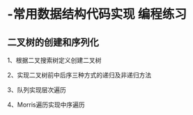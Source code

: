 # -常用数据结构代码实现 编程练习

## 二叉树的创建和序列化
1、根据二叉搜索树定义创建二叉树

2、实现二叉树前中后序三种方式的递归及非递归方法

3、队列实现层次遍历

4、Morris遍历实现中序遍历

